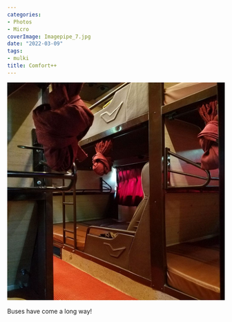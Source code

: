 ```yaml
---
categories:
- Photos
- Micro
coverImage: Imagepipe_7.jpg
date: "2022-03-09"
tags:
- mulki
title: Comfort++
---
```


![](images/Imagepipe_7.jpg)

Buses have come a long way!
